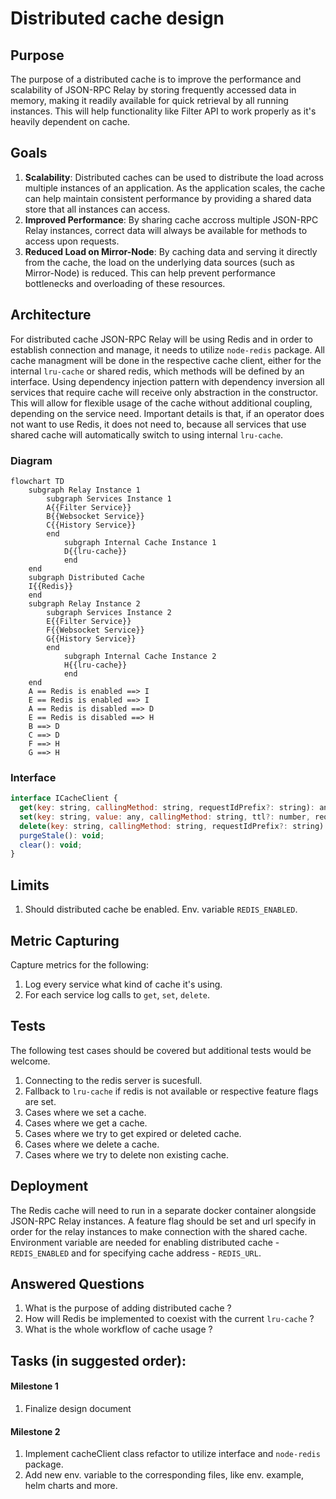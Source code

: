 # Distributed cache design

## Purpose

The purpose of a distributed cache is to improve the performance and scalability of JSON-RPC Relay by storing frequently accessed data in memory, making it readily available for quick retrieval by all running instances. This will help functionality like Filter API to work properly as it's heavily dependent on cache.

## Goals

1. **Scalability**: Distributed caches can be used to distribute the load across multiple instances of an application. As the application scales, the cache can help maintain consistent performance by providing a shared data store that all instances can access.
2. **Improved Performance**: By sharing cache accross multiple JSON-RPC Relay instances, correct data will always be available for methods to access upon requests.
3. **Reduced Load on Mirror-Node**: By caching data and serving it directly from the cache, the load on the underlying data sources (such as Mirror-Node) is reduced. This can help prevent performance bottlenecks and overloading of these resources.

## Architecture

For distributed cache JSON-RPC Relay will be using Redis and in order to establish connection and manage, it needs to utilize `node-redis` package. All cache managment will be done in the respective cache client, either for the internal `lru-cache` or shared redis, which methods will be defined by an interface. Using dependency injection pattern with dependency inversion all services that require cache will receive only abstraction in the constructor. This will allow for flexible usage of the cache without additional coupling, depending on the service need.
Important details is that, if an operator does not want to use Redis, it does not need to, because all services that use shared cache will automatically switch to using internal `lru-cache`.

### Diagram

```mermaid
flowchart TD
    subgraph Relay Instance 1
        subgraph Services Instance 1
        A{{Filter Service}}
        B{{Websocket Service}}
        C{{History Service}}
        end
            subgraph Internal Cache Instance 1
            D{{lru-cache}}
            end
    end
    subgraph Distributed Cache
    I{{Redis}}
    end
    subgraph Relay Instance 2
        subgraph Services Instance 2
        E{{Filter Service}}
        F{{Websocket Service}}
        G{{History Service}}
        end
            subgraph Internal Cache Instance 2
            H{{lru-cache}}
            end
    end
    A == Redis is enabled ==> I
    E == Redis is enabled ==> I
    A == Redis is disabled ==> D
    E == Redis is disabled ==> H
    B ==> D
    C ==> D
    F ==> H
    G ==> H
```

### Interface

```javascript
interface ICacheClient {
  get(key: string, callingMethod: string, requestIdPrefix?: string): any;
  set(key: string, value: any, callingMethod: string, ttl?: number, requestIdPrefix?: string): void;
  delete(key: string, callingMethod: string, requestIdPrefix?: string): void;
  purgeStale(): void;
  clear(): void;
}
```

## Limits

1. Should distributed cache be enabled. Env. variable `REDIS_ENABLED`.

## Metric Capturing

Capture metrics for the following:

1. Log every service what kind of cache it's using.
2. For each service log calls to `get`, `set`, `delete`.

## Tests

The following test cases should be covered but additional tests would be welcome.

1. Connecting to the redis server is sucesfull.
2. Fallback to `lru-cache` if redis is not available or respective feature flags are set.
3. Cases where we set a cache.
4. Cases where we get a cache.
5. Cases where we try to get expired or deleted cache.
6. Cases where we delete a cache.
7. Cases where we try to delete non existing cache.

## Deployment

The Redis cache will need to run in a separate docker container alongside JSON-RPC Relay instances. A feature flag should be set and url specify in order for the relay instances to make connection with the shared cache.
Environment variable are needed for enabling distributed cache - `REDIS_ENABLED` and for specifying cache address - `REDIS_URL`.

## Answered Questions

1. What is the purpose of adding distributed cache ?
2. How will Redis be implemented to coexist with the current `lru-cache` ?
3. What is the whole workflow of cache usage ?

## Tasks (in suggested order):

#### Milestone 1

1. Finalize design document

#### Milestone 2

1. Implement cacheClient class refactor to utilize interface and `node-redis` package.
2. Add new env. variable to the corresponding files, like env. example, helm charts and more.
